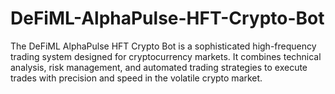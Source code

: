 # DeFiML-AlphaPulse-HFT-Crypto-Bot
The DeFiML AlphaPulse HFT Crypto Bot is a sophisticated high-frequency trading system designed for cryptocurrency markets. It combines technical analysis, risk management, and automated trading strategies to execute trades with precision and speed in the volatile crypto market.
